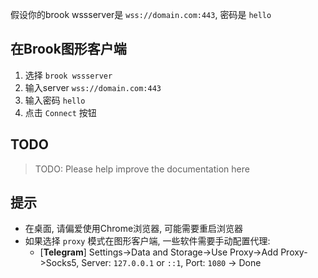 假设你的brook wssserver是 `wss://domain.com:443`, 密码是 `hello`

## 在Brook图形客户端

1. 选择 `brook wssserver`
2. 输入server `wss://domain.com:443`
3. 输入密码 `hello`
4. 点击 `Connect` 按钮

## TODO

> TODO: Please help improve the documentation here

## 提示

* 在桌面, 请偏爱使用Chrome浏览器, 可能需要重启浏览器
* 如果选择 `proxy` 模式在图形客户端, 一些软件需要手动配置代理:
    - [**Telegram**] Settings->Data and Storage->Use Proxy->Add Proxy->Socks5, Server: `127.0.0.1` or `::1`, Port: `1080` -> Done
